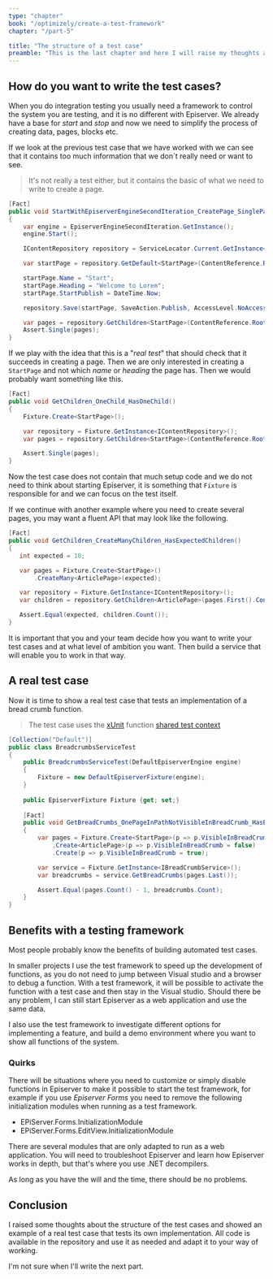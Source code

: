 ```yaml
---
type: "chapter"
book: "/optimizely/create-a-test-framework"
chapter: "/part-5"

title: "The structure of a test case"
preamble: "This is the last chapter and here I will raise my thoughts about the structure of the test cases and show some examples."
---
```


## How do you want to write the test cases?

When you do integration testing you usually need a framework to control the system you are testing, and it is no different with Episerver. We already have a base for *start* and *stop* and now we need to simplify the process of creating data, pages, blocks etc.

If we look at the previous test case that we have worked with we can see that it contains too much information that we don´t really need or want to see.

> It's not really a test either, but it contains the basic of what we need to write to create a page.

```csharp
[Fact]
public void StartWithEpiserverEngineSecondIteration_CreatePage_SinglePageExists()
{
    var engine = EpiserverEngineSecondIteration.GetInstance();
    engine.Start();

    IContentRepository repository = ServiceLocator.Current.GetInstance<IContentRepository>();

    var startPage = repository.GetDefault<StartPage>(ContentReference.RootPage);

    startPage.Name = "Start";
    startPage.Heading = "Welcome to Lorem";
    startPage.StartPublish = DateTime.Now;

    repository.Save(startPage, SaveAction.Publish, AccessLevel.NoAccess);

    var pages = repository.GetChildren<StartPage>(ContentReference.RootPage);
    Assert.Single(pages);
}
```

If we play with the idea that this is a "_real test_" that should check that it succeeds in creating a page. Then we are only interested in creating a `StartPage` and not which _name_ or _heading_ the page has. Then we would probably want something like this.


```csharp
[Fact]
public void GetChildren_OneChild_HasOneChild()
{
    Fixture.Create<StartPage>();

    var repository = Fixture.GetInstance<IContentRepository>();
    var pages = repository.GetChildren<StartPage>(ContentReference.RootPage);

    Assert.Single(pages);
}
```

Now the test case does not contain that much setup code and we do not need to think about starting Episerver, it is something that `Fixture` is responsible for and we can focus on the test itself.

If we continue with another example where you need to create several pages, you may want a fluent API that may look like the following.

 ```csharp
[Fact]
public void GetChildren_CreateManyChildren_HasExpectedChildren()
{
    int expected = 10;

    var pages = Fixture.Create<StartPage>()
        .CreateMany<ArticlePage>(expected);

    var repository = Fixture.GetInstance<IContentRepository>();
    var children = repository.GetChildren<ArticlePage>(pages.First().ContentLink);

    Assert.Equal(expected, children.Count());
}
 ```

It is important that you and your team decide how you want to write your test cases and at what level of ambition you want. Then build a service that will enable you to work in that way.

## A real test case

Now it is time to show a real test case that tests an implementation of a bread crumb function.

> The test case uses the [xUnit](https://xunit.net/) function [shared test context](https://xunit.net/docs/shared-context)

```csharp
[Collection("Default")]
public class BreadcrumbsServiceTest
{
    public BreadcrumbsServiceTest(DefaultEpiserverEngine engine) 
    {
        Fixture = new DefaultEpiserverFixture(engine);
    }
    
    public EpiserverFixture Fixture {get; set;}
        
    [Fact]
    public void GetBreadCrumbs_OnePageInPathNotVisibleInBreadCrumb_HasExpectedCount()
    {
        var pages = Fixture.Create<StartPage>(p => p.VisibleInBreadCrumb = true)
            .Create<ArticlePage>(p => p.VisibleInBreadCrumb = false)
            .Create(p => p.VisibleInBreadCrumb = true);

        var service = Fixture.GetInstance<IBreadCrumbService>();
        var breadcrumbs = service.GetBreadCrumbs(pages.Last());

        Assert.Equal(pages.Count() - 1, breadcrumbs.Count);
    }
}

```

## Benefits with a testing framework

Most people probably know the benefits of building automated test cases.

In smaller projects I use the test framework to speed up the development of functions, as you do not need to jump between Visual studio and a browser to debug a function. With a test framework, it will be possible to activate the function with a test case and then stay in the Visual studio. Should there be any problem, I can still start Episerver as a web application and use the same data.

I also use the test framework to investigate different options for implementing a feature, and build a demo environment where you want to show all functions of the system.

### Quirks

There will be situations where you need to customize or simply disable functions in Episerver to make it possible to start the test framework, for example if you use _Episerver Forms_ you need to remove the following initialization modules when running as a test framework.

- EPiServer.Forms.InitializationModule
- EPiServer.Forms.EditView.InitializationModule

There are several modules that are only adapted to run as a web application. You will need to troubleshoot Episerver and learn how Episerver works in depth, but that's where you use .NET decompilers.

As long as you have the will and the time, there should be no problems.

## Conclusion

I raised some thoughts about the structure of the test cases and showed an example of a real test case that tests its own implementation. All code is available in the repository and use it as needed and adapt it to your way of working.

I'm not sure when I'll write the next part. 
